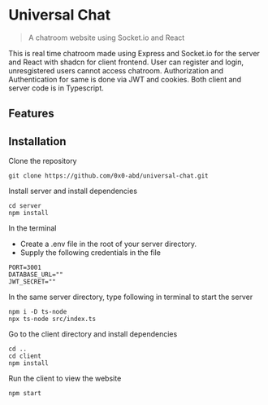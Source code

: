 # Universal Chat

>   A chatroom website using Socket.io and React

This is real time chatroom made using Express and Socket.io for the server and React with shadcn for client frontend. User can register and login, unresgistered users cannot access chatroom. Authorization and Authentication for same is done via JWT and cookies. Both client and server code is in Typescript. 

## Features


## Installation

Clone the repository
```
git clone https://github.com/0x0-abd/universal-chat.git
```

Install server and install dependencies
```
cd server
npm install
```

In the terminal
- Create a .env file in the root of your server directory.
- Supply the following credentials in the file
```
PORT=3001
DATABASE_URL=""
JWT_SECRET=""
```

In the same server directory, type following in terminal to start the server
```
npm i -D ts-node
npx ts-node src/index.ts
```

Go to the client directory and install dependencies
```
cd ..
cd client
npm install
```

Run the client to view the website
```
npm start
```



